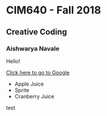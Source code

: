 # CIM640 - Fall 2018

## Creative Coding

### Aishwarya Navale
Hello!

[Click here to go to Google](http://www.google.com)

* Apple Juice
* Sprite
* Cranberry Juice


test
